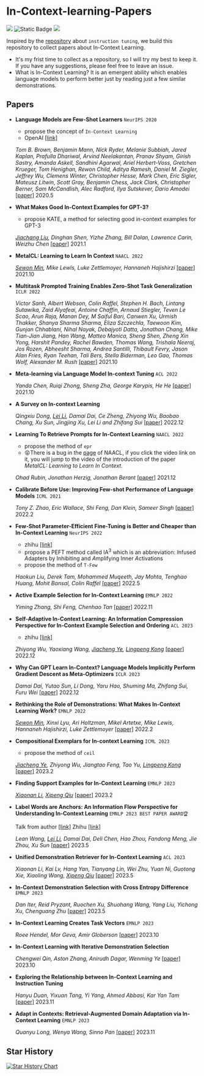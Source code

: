 # In-Context-learning-Papers    

![](https://img.shields.io/badge/PRs-welcome-brightgreen) ![Static Badge](https://img.shields.io/badge/In%20context%20Learning-ICL-A9A9A9?style=plastic) ![](https://img.shields.io/github/stars/init-neok/In-Context-learning-Papers?style=social) 

Inspired by the [repository](https://github.com/SinclairCoder/Instruction-Tuning-Papers) about `instruction tuning`, we build this repository to collect papers about In-Context Learning.
* It's my frist time to collect as a repository, so I will try my best to keep it. If you have any suggestions, please feel free to leave an issue.
* What is In-Context Learning? It is an emergent ability which enables language models to perform better just by reading just a few similar demonstrations. 

## Papers
* **Language Models are Few-Shot Learners** `NeurIPS 2020`
  * propose the concept of `In-Context Learning`
  * OpenAI [[link]](https://openai.com/blog/few-shot-learning-of-4k-images/)
  
   *Tom B. Brown, Benjamin Mann, Nick Ryder, Melanie Subbiah, Jared Kaplan, Prafulla Dhariwal, Arvind Neelakantan, Pranav Shyam, Girish Sastry, Amanda Askell, Sandhini Agarwal, Ariel Herbert-Voss, Gretchen Krueger, Tom Henighan, Rewon Child, Aditya Ramesh, Daniel M. Ziegler, Jeffrey Wu, Clemens Winter, Christopher Hesse, Mark Chen, Eric Sigler, Mateusz Litwin, Scott Gray, Benjamin Chess, Jack Clark, Christopher Berner, Sam McCandlish, Alec Radford, Ilya Sutskever, Dario Amodei* [[paper]](https://arxiv.org/abs/2005.14165) 2020.5

* **What Makes Good In-Context Examples for GPT-3?** 
  * propose KATE, a method for selecting good in-context examples for GPT-3
  
   *[Jiachang Liu](https://jiachangliu.github.io/), Dinghan Shen, Yizhe Zhang, Bill Dolan, Lawrence Carin, Weizhu Chen* [[paper]](https://arxiv.org/abs/2101.06804) 2021.1

* **MetaICL: Learning to Learn In Context** `NAACL 2022`
  
   *[Sewon Min](https://shmsw25.github.io/), Mike Lewis, Luke Zettlemoyer, Hannaneh Hajishirzi* [[paper]](https://arxiv.org/abs/2110.15943) 2021.10

* **Multitask Prompted Training Enables Zero-Shot Task Generalization** `ICLR 2022`
  
   *Victor Sanh, Albert Webson, Colin Raffel, Stephen H. Bach, Lintang Sutawika, Zaid Alyafeai, Antoine Chaffin, Arnaud Stiegler, Teven Le Scao, Arun Raja, Manan Dey, M Saiful Bari, Canwen Xu, Urmish Thakker, Shanya Sharma Sharma, Eliza Szczechla, Taewoon Kim, Gunjan Chhablani, Nihal Nayak, Debajyoti Datta, Jonathan Chang, Mike Tian-Jian Jiang, Han Wang, Matteo Manica, Sheng Shen, Zheng Xin Yong, Harshit Pandey, Rachel Bawden, Thomas Wang, Trishala Neeraj, Jos Rozen, Abheesht Sharma, Andrea Santilli, Thibault Fevry, Jason Alan Fries, Ryan Teehan, Tali Bers, Stella Biderman, Leo Gao, Thomas Wolf, Alexander M. Rush* [[paper]](https://arxiv.org/abs/2110.08207) 2021.10

* **Meta-learning via Language Model In-context Tuning** `ACL 2022`
  
   *Yanda Chen, Ruiqi Zhong, Sheng Zha, George Karypis, He He* [[paper]](https://aclanthology.org/2022.acl-long.53/) 2021.10

* **A Survey on In-context Learning**
  
   *Qingxiu Dong, [Lei Li](https://lilei-nlp.github.io/), Damai Dai, Ce Zheng, Zhiyong Wu, Baobao Chang, Xu Sun, Jingjing Xu, Lei Li and Zhifang Sui* [[paper]](https://arxiv.org/abs/2301.00234) 2022.12

* **Learning To Retrieve Prompts for In-Context Learning** `NAACL 2022`
  * propose the method of `epr`
  * 😝There is a bug in the [page](https://aclanthology.org/2022.naacl-main.191/) of NAACL, if you click the video link on it, you will jump to the video of the introduction of the paper *MetaICL: Learning to Learn In Context*. 
  
   *Ohad Rubin, Jonathan Herzig, Jonathan Berant* [[paper]](https://arxiv.org/abs/2112.08633) 2021.12

* **Calibrate Before Use: Improving Few-shot Performance of Language Models** `ICML 2021`
  
   *Tony Z. Zhao, Eric Wallace, Shi Feng, Dan Klein, Sameer Singh* [[paper]](https://icml.cc/virtual/2021/oral/10186) 2022.2

* **Few-Shot Parameter-Efficient Fine-Tuning is Better and Cheaper than In-Context Learning** `NeurIPS 2022`
  * zhihu [[link]](https://zhuanlan.zhihu.com/p/609954679)
  * propose a PEFT method called IA<sup>3</sup>  which is an abbreviation: *I*nfused *A*dapters by Inhibiting and *A*mplifying Inner *A*ctivations
  * propose the method of `T-Few`
  
   *Haokun Liu, Derek Tam, Mohammed Muqeeth, Jay Mohta, Tenghao Huang, Mohit Bansal, Colin Raffel* [[paper]](https://arxiv.org/abs/2205.05638) 2022.5

* **Active Example Selection for In-Context Learning** `EMNLP 2022`
  
   *Yiming Zhang, Shi Feng, Chenhao Tan* [[paper]](https://arxiv.org/abs/2211.04486) 2022.11

* **Self-Adaptive In-Context Learning: An Information Compression Perspective for In-Context Example Selection and Ordering** `ACL 2023`
  
   * zhihu [[link]](https://zhuanlan.zhihu.com/p/665852216)
  
   *Zhiyong Wu, Yaoxiang Wang, [Jiacheng Ye](https://jiacheng-ye.github.io/), [Lingpeng Kong](https://ikekonglp.github.io/)* [[paper]](https://arxiv.org/abs/2212.10375) 2022.12

* **Why Can GPT Learn In-Context? Language Models Implicitly Perform Gradient Descent as Meta-Optimizers** `ICLR 2023`
  
   *Damai Dai, Yutao Sun, Li Dong, Yaru Hao, Shuming Ma, Zhifang Sui, Furu Wei* [[paper]](https://arxiv.org/abs/2212.10559) 2022.12

* **Rethinking the Role of Demonstrations: What Makes In-Context Learning Work?** `EMNLP 2022`
  
   *[Sewon Min](https://shmsw25.github.io/), Xinxi Lyu, Ari Holtzman, Mikel Artetxe, Mike Lewis, Hannaneh Hajishirzi, Luke Zettlemoyer* [[paper]](https://arxiv.org/abs/2202.12837) 2022.2

* **Compositional Exemplars for In-context Learning** `ICML 2023`
  * propose the method of `ceil`
  
   *[Jiacheng Ye](https://jiacheng-ye.github.io/), Zhiyong Wu, Jiangtao Feng, Tao Yu, [Lingpeng Kong](https://ikekonglp.github.io/)* [[paper]](https://arxiv.org/abs/2302.05698) 2023.2

* **Finding Support Examples for In-Context Learning** `EMNLP 2023`
  
   *[Xiaonan Li](https://scholar.google.com/citations?user=ldEcEjEAAAAJ), [Xipeng Qiu](https://xpqiu.github.io/)* [[paper]](https://arxiv.org/abs/2302.13539) 2023.2

* **Label Words are Anchors: An Information Flow Perspective for Understanding In-Context Learning** `EMNLP 2023 BEST PAPER AWARD🏆`
  
   Talk from author [[link]](https://event.baai.ac.cn/live/733)
   Zhihu [[link]](https://zhuanlan.zhihu.com/p/439876633)

   *Lean Wang, [Lei Li](https://lilei-nlp.github.io/), Damai Dai, Deli Chen, Hao Zhou, Fandong Meng, Jie Zhou, Xu Sun* [[paper]](https://arxiv.org/abs/2305.14160) 2023.5
   
* **Unified Demonstration Retriever for In-Context Learning** `ACL 2023`
  
   *Xiaonan Li, Kai Lv, Hang Yan, Tianyang Lin, Wei Zhu, Yuan Ni, Guotong Xie, Xiaoling Wang, [Xipeng Qiu](https://xpqiu.github.io/)* [[paper]](https://arxiv.org/abs/2305.04320) 2023.5

* **In-Context Demonstration Selection with Cross Entropy Difference** `EMNLP 2023`
  
   *Dan Iter, Reid Pryzant, Ruochen Xu, Shuohang Wang, Yang Liu, Yichong Xu, Chenguang Zhu* [[paper]](https://arxiv.org/abs/2305.14726) 2023.5

* **In-Context Learning Creates Task Vectors** `EMNLP 2023`
  
   *Roee Hendel, Mor Geva, Amir Globerson* [[paper]](https://aclanthology.org/2023.findings-emnlp.624/) 2023.10

* **In-Context Learning with Iterative Demonstration Selection**
  
   *Chengwei Qin, Aston Zhang, Anirudh Dagar, Wenming Ye* [[paper]](https://arxiv.org/abs/2310.09881) 2023.10

* **Exploring the Relationship between In-Context Learning and Instruction Tuning**
  
   *Hanyu Duan, Yixuan Tang, Yi Yang, Ahmed Abbasi, Kar Yan Tam* [[paper]](https://arxiv.org/abs/2311.10367) 2023.11

* **Adapt in Contexts: Retrieval-Augmented Domain Adaptation via In-Context Learning** `EMNLP 2023`
  
   *Quanyu Long, Wenya Wang, Sinno Pan* [[paper]](https://aclanthology.org/2023.emnlp-main.402/) 2023.11











## Star History

[![Star History Chart](https://api.star-history.com/svg?repos=init-neok/In-Context-learning-Papers&type=Date)](https://star-history.com/#init-neok/In-Context-learning-Papers&Date)

